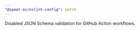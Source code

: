 ```yaml
---
"@spear-ai/eslint-config": patch
---
```


Disabled JSON Schema validation for GitHub Action workflows.
